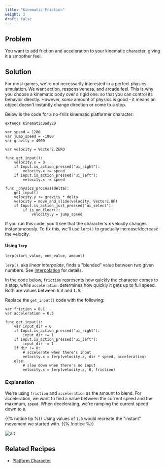```yaml
---
title: "Kinematic Friction"
weight: 3
draft: false
---
```


## Problem

You want to add friction and acceleration to your kinematic character, giving it a smoother feel.

## Solution

For most games, we're not necessarily interested in a perfect physics simulation. We want action, responsiveness, and arcade feel. This is why you choose a kinematic body over a rigid one: so that you can control its behavior directly. However, *some* amount of physics is good - it means an object doesn't instantly change direction or come to a stop.

Below is the code for a no-frills kinematic platformer character:

```gdscript
extends KinematicBody2D

var speed = 1200
var jump_speed = -1800
var gravity = 4000

var velocity = Vector2.ZERO

func get_input():
    velocity.x = 0
    if Input.is_action_pressed("ui_right"):
        velocity.x += speed
    if Input.is_action_pressed("ui_left"):
        velocity.x -= speed

func _physics_process(delta):
    get_input()
    velocity.y += gravity * delta
    velocity = move_and_slide(velocity, Vector2.UP)
    if Input.is_action_just_pressed("ui_select"):
        if is_on_floor():
            velocity.y = jump_speed
```

If you run this code, you'll see that the character's **x** velocity changes instantaneously. To fix this, we'll use `lerp()` to gradually increase/decrease the velocity.

#### Using `lerp`

```gdscript
lerp(start_value, end_value, amount)
```

`lerp()`, aka _linear interpolate_, finds a "blended" value between two given numbers.  See [Interpolation](/godot_recipes/math/interpolation/) for details.

In the code below, `friction`  represents how quickly the character comes to a stop, while `acceleration` determines how quickly it gets up to full speed. Both are values between `0.0` and `1.0`.

Replace the `get_input()` code with the following:

```gdscript
var friction = 0.1
var acceleration = 0.5

func get_input():
    var input_dir = 0
    if Input.is_action_pressed("ui_right"):
        input_dir += 1
    if Input.is_action_pressed("ui_left"):
        input_dir -= 1
    if dir != 0:
        # accelerate when there's input
        velocity.x = lerp(velocity.x, dir * speed, acceleration)
    else:
        # slow down when there's no input
        velocity.x = lerp(velocity.x, 0, friction)
```

### Explanation

We're using `friction` and `acceleration` as the amount to blend. For acceleration, we want to find a value between the current speed and the maximum, `speed`. When decelerating, we're ramping the current speed down to `0`.

{{% notice tip %}}
Using values of `1.0` would recreate the "instant" movement we started with.
{{% /notice %}}

![alt](/godot_recipes/img/friction_platformer.gif)

## Related Recipes

- [Platform Character](/godot_recipes/2d/platform_character/)
